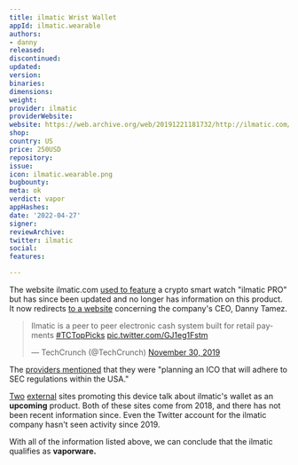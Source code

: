 ```yaml
---
title: ilmatic Wrist Wallet
appId: ilmatic.wearable
authors:
- danny
released: 
discontinued: 
updated: 
version: 
binaries: 
dimensions: 
weight: 
provider: ilmatic
providerWebsite: 
website: https://web.archive.org/web/20191221181732/http://ilmatic.com/
shop: 
country: US
price: 250USD
repository: 
issue: 
icon: ilmatic.wearable.png
bugbounty: 
meta: ok
verdict: vapor
appHashes: 
date: '2022-04-27'
signer: 
reviewArchive: 
twitter: ilmatic
social: 
features: 

---
```


The website ilmatic.com [used to feature](https://web.archive.org/web/20180425234027/https://ilmatic.com/) a crypto smart watch "ilmatic PRO" but has since been updated and no longer has information on this product. It now redirects [to a website](https://tamez.vc/) concerning the company's CEO, Danny Tamez.

<blockquote class="twitter-tweet"><p lang="en" dir="ltr">Ilmatic is a peer to peer electronic cash system built for retail payments <a href="https://twitter.com/hashtag/TCTopPicks?src=hash&amp;ref_src=twsrc%5Etfw">#TCTopPicks</a> <a href="https://t.co/GJ1eg1Fstm">pic.twitter.com/GJ1eg1Fstm</a></p>&mdash; TechCrunch (@TechCrunch) <a href="https://twitter.com/TechCrunch/status/1200837899090046978?ref_src=twsrc%5Etfw">November 30, 2019</a></blockquote> <script async src="https://platform.twitter.com/widgets.js" charset="utf-8"></script>

The [providers mentioned](https://web.archive.org/web/20180822065429/http://ilmatic.com/read/faq.html) that they were "planning an ICO that will adhere to SEC regulations within the USA."

[Two](https://www.the-blockchain.com/2018/04/20/ilmatic-announces-wearable-hot-wallet-for-real-world-crypto-payments/) [external](https://crypto.news/spend-your-cryptocurrency-with-ilmatic-wrist-wallet/) sites promoting this device talk about ilmatic's wallet as an **upcoming** product. Both of these sites come from 2018, and there has not been recent information since. Even the Twitter account for the ilmatic company hasn't seen activity since 2019. 

With all of the information listed above, we can conclude that the ilmatic qualifies as **vaporware.**